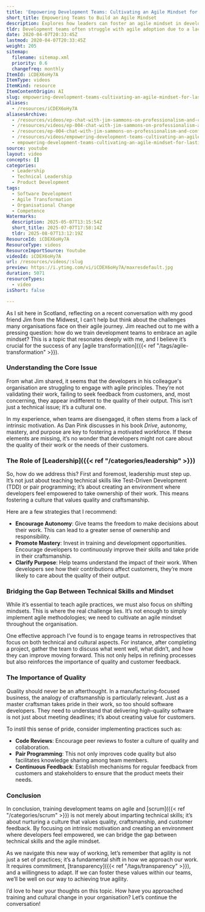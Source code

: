 ```yaml
---
title: 'Empowering Development Teams: Cultivating an Agile Mindset for Lasting Quality'
short_title: Empowering Teams to Build an Agile Mindset
description: Explores how leaders can foster an agile mindset in development teams by promoting autonomy, mastery, purpose, and a culture of quality and continuous improvement.
tldr: Development teams often struggle with agile adoption due to a lack of intrinsic motivation and engagement with quality and customer feedback. Leadership must create an environment that fosters autonomy, mastery, and purpose, while bridging the gap between technical skills and mindset through practices like retrospectives, code reviews, and continuous feedback. Focus on building a culture that values quality and empowerment to achieve lasting agile transformation.
date: 2020-04-07T20:33:45Z
lastmod: 2020-04-07T20:33:45Z
weight: 205
sitemap:
  filename: sitemap.xml
  priority: 0.6
  changefreq: monthly
ItemId: iCDEX6oHy7A
ItemType: videos
ItemKind: resource
ItemContentOrigin: AI
slug: empowering-development-teams-cultivating-an-agile-mindset-for-lasting-quality
aliases:
  - /resources/iCDEX6oHy7A
aliasesArchive:
  - /resources/videos/ep-chat-with-jim-sammons-on-professionalism-and-conflicting-priorities
  - /resources/videos/ep-004-chat-with-jim-sammons-on-professionalism-and-conflicting-priorities
  - /resources/ep-004-chat-with-jim-sammons-on-professionalism-and-conflicting-priorities
  - /resources/videos/empowering-development-teams-cultivating-an-agile-mindset-for-lasting-quality
  - empowering-development-teams-cultivating-an-agile-mindset-for-lasting-quality
source: youtube
layout: video
concepts: []
categories:
  - Leadership
  - Technical Leadership
  - Product Development
tags:
  - Software Development
  - Agile Transformation
  - Organisational Change
  - Competence
Watermarks:
  description: 2025-05-07T13:15:54Z
  short_title: 2025-07-07T17:58:14Z
  tldr: 2025-08-07T13:12:19Z
ResourceId: iCDEX6oHy7A
ResourceType: videos
ResourceImportSource: Youtube
videoId: iCDEX6oHy7A
url: /resources/videos/:slug
preview: https://i.ytimg.com/vi/iCDEX6oHy7A/maxresdefault.jpg
duration: 5071
resourceTypes:
  - video
isShort: false

---
```

As I sit here in Scotland, reflecting on a recent conversation with my good friend Jim from the Midwest, I can’t help but think about the challenges many organisations face on their agile journey. Jim reached out to me with a pressing question: how do we train development teams to embrace an agile mindset? This is a topic that resonates deeply with me, and I believe it’s crucial for the success of any [agile transformation]({{< ref "/tags/agile-transformation" >}}).

### Understanding the Core Issue

From what Jim shared, it seems that the developers in his colleague's organisation are struggling to engage with agile principles. They’re not validating their work, failing to seek feedback from customers, and, most concerning, they appear indifferent to the quality of their output. This isn’t just a technical issue; it’s a cultural one. 

In my experience, when teams are disengaged, it often stems from a lack of intrinsic motivation. As Dan Pink discusses in his book *Drive*, autonomy, mastery, and purpose are key to fostering a motivated workforce. If these elements are missing, it’s no wonder that developers might not care about the quality of their work or the needs of their customers.

### The Role of [Leadership]({{< ref "/categories/leadership" >}})

So, how do we address this? First and foremost, leadership must step up. It’s not just about teaching technical skills like Test-Driven Development (TDD) or pair programming; it’s about creating an environment where developers feel empowered to take ownership of their work. This means fostering a culture that values quality and craftsmanship.

Here are a few strategies that I recommend:

- **Encourage Autonomy**: Give teams the freedom to make decisions about their work. This can lead to a greater sense of ownership and responsibility.
- **Promote Mastery**: Invest in training and development opportunities. Encourage developers to continuously improve their skills and take pride in their craftsmanship.
- **Clarify Purpose**: Help teams understand the impact of their work. When developers see how their contributions affect customers, they’re more likely to care about the quality of their output.

### Bridging the Gap Between Technical Skills and Mindset

While it’s essential to teach agile practices, we must also focus on shifting mindsets. This is where the real challenge lies. It’s not enough to simply implement agile methodologies; we need to cultivate an agile mindset throughout the organisation.

One effective approach I’ve found is to engage teams in retrospectives that focus on both technical and cultural aspects. For instance, after completing a project, gather the team to discuss what went well, what didn’t, and how they can improve moving forward. This not only helps in refining processes but also reinforces the importance of quality and customer feedback.

### The Importance of Quality

Quality should never be an afterthought. In a manufacturing-focused business, the analogy of craftsmanship is particularly relevant. Just as a master craftsman takes pride in their work, so too should software developers. They need to understand that delivering high-quality software is not just about meeting deadlines; it’s about creating value for customers.

To instil this sense of pride, consider implementing practices such as:

- **Code Reviews**: Encourage peer reviews to foster a culture of quality and collaboration.
- **Pair Programming**: This not only improves code quality but also facilitates knowledge sharing among team members.
- **Continuous Feedback**: Establish mechanisms for regular feedback from customers and stakeholders to ensure that the product meets their needs.

### Conclusion

In conclusion, training development teams on agile and [scrum]({{< ref "/categories/scrum" >}}) is not merely about imparting technical skills; it’s about nurturing a culture that values quality, craftsmanship, and customer feedback. By focusing on intrinsic motivation and creating an environment where developers feel empowered, we can bridge the gap between technical skills and the agile mindset.

As we navigate this new way of working, let’s remember that agility is not just a set of practices; it’s a fundamental shift in how we approach our work. It requires commitment, [transparency]({{< ref "/tags/transparency" >}}), and a willingness to adapt. If we can foster these values within our teams, we’ll be well on our way to achieving true agility. 

I’d love to hear your thoughts on this topic. How have you approached training and cultural change in your organisation? Let’s continue the conversation!
